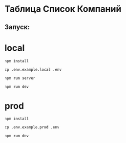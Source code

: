 # Таблица Список Компаний

## Запуск:


# local

```
npm install

cp .env.example.local .env

npm run server 

npm run dev

```

# prod

```
npm install

cp .env.example.prod .env

npm run dev

```

